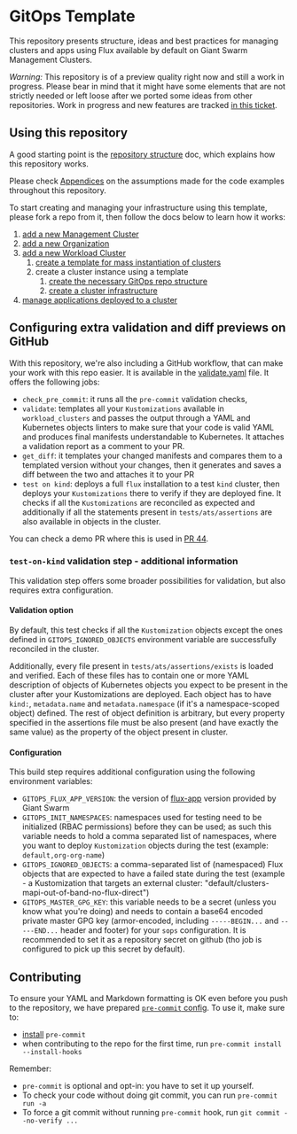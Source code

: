 # GitOps Template

This repository presents structure, ideas and best practices for managing clusters and apps
using Flux available by default on Giant Swarm Management Clusters.

*Warning:* This repository is of a preview quality right now and still a work in progress.
Please bear in mind that it might have some elements that are not strictly needed or left
loose after we ported some ideas from other repositories.
Work in progress and new features are tracked [in this ticket](https://github.com/giantswarm/giantswarm/issues/21243).

## Using this repository

A good starting point is the
[repository structure](docs/repo_structure.md) doc, which explains how this repository
works.

Please check [Appendices](docs/appendices.md) on the assumptions made for the code examples throughout this repository.

To start creating and managing your infrastructure using this template, please
fork a repo from it, then follow the docs below to learn how it works:

1. [add a new Management Cluster](./docs/add_mc.md)
1. [add a new Organization](./docs/add_org.md)
1. [add a new Workload Cluster](./docs/add_wc.md)
   1. [create a template for mass instantiation of clusters](docs/add_wc_template.md)
   1. create a cluster instance using a template
      1. [create the necessary GitOps repo structure](./docs/add_wc_structure.md)
      1. [create a cluster infrastructure](./docs/add_wc_instance.md)
1. [manage applications deployed to a cluster](./docs/apps/README.md)

## Configuring extra validation and diff previews on GitHub

With this repository, we're also including a GitHub workflow, that can make your work with this
repo easier. It is available in the [validate.yaml](.github/workflows/validate.yaml) file. It offers the following
jobs:

- `check_pre_commit`: it runs all the `pre-commit` validation checks,
- `validate`: templates all your `Kustomizations` available in `workload_clusters` and passes the output
  through a YAML and Kubernetes objects linters to make sure that your code is valid YAML and produces final
  manifests understandable to Kubernetes. It attaches a validation report as a comment to your PR.
- `get_diff`: it templates your changed manifests and compares them to a templated version without your changes,
  then it generates and saves a diff between the two and attaches it to your PR
- `test on kind`: deploys a full `flux` installation to a test `kind` cluster, then deploys your `Kustomizations`
  there to verify if they are deployed fine. It checks if all the `Kustomizations` are reconciled as expected
  and additionally if all the statements present in `tests/ats/assertions` are also available in objects in the
  cluster.

You can check a demo PR where this is used in [PR 44](https://github.com/giantswarm/gitops-template/pull/44).

### `test-on-kind` validation step - additional information

This validation step offers some broader possibilities for validation, but also requires extra configuration.

#### Validation option

By default, this test checks if all the `Kustomization` objects except the ones defined in `GITOPS_IGNORED_OBJECTS`
environment variable are successfully reconciled in the cluster.

Additionally, every file present in `tests/ats/assertions/exists` is loaded and verified. Each of these files
has to contain one or more YAML description of objects of Kubernetes objects you expect to be present in the cluster
after your Kustomizations are deployed. Each object has to have `kind:`, `metadata.name` and `metadata.namespace`
(if it's a namespace-scoped object) defined. The rest of object definition is arbitrary, but every property specified
in the assertions file must be also present (and have exactly the same value) as the property of the object present
in cluster.

#### Configuration

This build step requires additional configuration using the following environment variables:

- `GITOPS_FLUX_APP_VERSION`: the version of [flux-app](https://github.com/giantswarm/flux-app/releases)
  version provided by Giant Swarm
- `GITOPS_INIT_NAMESPACES`: namespaces used for testing need to be initialized (RBAC permissions) before
  they can be used; as such this variable needs to hold a comma separated list of namespaces, where you want
  to deploy `Kustomization` objects during the test (example: `default,org-org-name`)
- `GITOPS_IGNORED_OBJECTS`: a comma-separated list of (namespaced) Flux objects that are expected to have a failed
  state during the test (example - a Kustomization that targets an external cluster:
  "default/clusters-mapi-out-of-band-no-flux-direct")
- `GITOPS_MASTER_GPG_KEY`: this variable needs to be a secret (unless you know what you're doing) and needs to contain
  a base64 encoded private master GPG key (armor-encoded, including `-----BEGIN...`
  and `-----END...` header and footer) for your `sops` configuration. It is recommended
  to set it as a repository secret on github (tho job is configured to pick up this secret by default).

## Contributing

To ensure your YAML and Markdown formatting is OK even before you push to the repository,
we have prepared [`pre-commit` config](.pre-commit-config.yaml). To use it, make sure to:

- [install](https://pre-commit.com/#install) `pre-commit`
- when contributing to the repo for the first time, run `pre-commit install --install-hooks`

Remember:

- `pre-commit` is optional and opt-in: you have to set it up yourself.
- To check your code without doing git commit, you can run `pre-commit run -a`
- To force a git commit without running `pre-commit` hook, run `git commit --no-verify ...`
